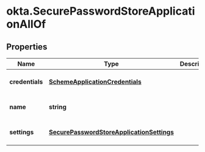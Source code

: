 # okta.SecurePasswordStoreApplicationAllOf

## Properties

Name | Type | Description | Notes
------------ | ------------- | ------------- | -------------
**credentials** | [**SchemeApplicationCredentials**](SchemeApplicationCredentials.md) |  | [optional] [default to undefined]
**name** | **string** |  | [optional] [default to &#39;template_sps&#39;]
**settings** | [**SecurePasswordStoreApplicationSettings**](SecurePasswordStoreApplicationSettings.md) |  | [optional] [default to undefined]

